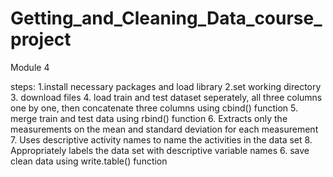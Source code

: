 # Getting_and_Cleaning_Data_course_project
Module 4

steps:
1.install necessary packages and load library
2.set working directory
3. download files 
4. load train and test dataset seperately, all three columns one by one, then concatenate three columns using cbind() function
5. merge train and test data using rbind() function
6. Extracts only the measurements on the mean and standard deviation for each measurement
7. Uses descriptive activity names to name the activities in the data set
8. Appropriately labels the data set with descriptive variable names
6. save clean data using write.table() function
